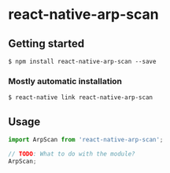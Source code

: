 # react-native-arp-scan

## Getting started

`$ npm install react-native-arp-scan --save`

### Mostly automatic installation

`$ react-native link react-native-arp-scan`

## Usage
```javascript
import ArpScan from 'react-native-arp-scan';

// TODO: What to do with the module?
ArpScan;
```
